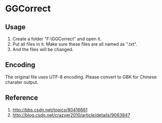 # GGCorrect

## Usage

1.  Create a folder "F:\GGCorrect\" and open it.
2.	Put all files in it. Make sure these files are all named as "<file name>.txt".
3.	And the files will be changed.

## Encoding
The original file uses UTF-8 encoding. Please convert to GBK for Chinese charater output.


## Reference

1. http://bbs.csdn.net/topics/80416661
2. http://blog.csdn.net/crazyer2010/article/details/9063847
